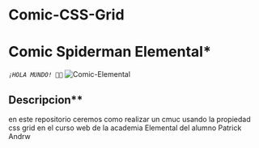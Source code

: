 # Comic-CSS-Grid
# Comic Spiderman Elemental*
*`¡HOLA MUNDO! 👋🏼`*
![Comic-Elemental](https://github.com/paatrick123/Comic-CSS-Grid/blob/88a87b43a004ead515b889d3b6b4c8c8cf49928c/mainReadme.png "Comic Patrick")
## Descripcion**
en este repositorio ceremos como realizar un cmuc usando la propiedad css grid en el curso web de la academia Elemental del alumno Patrick Andrw
